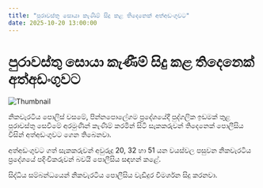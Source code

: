```yaml
---
title: "පුරාවස්තු සොයා කැණීම් සිදු කළ තිදෙනෙක් අත්අඩංගුවට"
date: 2025-10-20 13:00:00
---
```


# පුරාවස්තු සොයා කැණීම් සිදු කළ තිදෙනෙක් අත්අඩංගුවට

![Thumbnail](https://helakuru.sgp1.cdn.digitaloceanspaces.com/esana/images/lib/arrested-2[1].jpg)

නිකවැරටිය පොලිස් වසමේ, පින්නපොලේගම ප්‍රදේශයේදී පුද්ගලික ඉඩමක් තුළ පුරාවස්තු සෙවීමේ අරමුණින් කැණීම් කරමින් සිටි සැකකරුවන් තිදෙනෙක් පොලීසිය විසින් අත්අඩංගුවට ගෙන තිබෙනවා.

අත්අඩංගුවට ගත් සැකකරුවන් අවුරුදු 20, 32 හා 51 යන වයස්වල පසුවන නිකවැරටිය ප්‍රදේශයේ පදිංචිකරුවන් බවයි පොලීසිය සඳහන් කළේ.

සිද්ධිය සම්බන්ධයෙන් නිකවැරටිය පොලීසිය වැඩිදුර විමර්ශන සිදු කරනවා.

